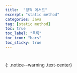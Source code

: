 ```yaml
---
title:  "정적 메서드"
excerpt: "static method"
categories: Java
tag: [static method]
toc: true
toc_label: "목록"
toc_icon: "bars"
toc_sticky: true
---
```


# 
{: .notice--warning .text-center}

```java

```